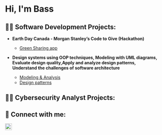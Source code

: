 <h1>Hi, I'm Bass</h1>

<h2>👨‍💻 Software Development Projects:</h2>

- <b>Earth Day Canada - Morgan Stanley’s Code to Give (Hackathon)</b>
  - [Green Sharing app](https://github.com/BasselAssi/Green_Sharing)
    
- <b>Design systems using OOP techniques, Modeling with UML diagrams, Evaluate design quality,Apply and analyze design patterns, Understand the challenges of software architecture </b>
  - [Modeling & Analysis](https://github.com/BasselAssi/Software-analysis-and-design/tree/main/TP2)
  - [Design patterns](https://github.com/BasselAssi/Software-analysis-and-design/tree/main/TP3)

<h2>👨‍💻 Cybersecurity Analyst Projects:</h2>

<h2> 🤳 Connect with me:</h2>

[<img align="left" alt="BasselAssi | LinkedIn" width="22px" src="https://cdn.jsdelivr.net/npm/simple-icons@v3/icons/linkedin.svg" />][linkedin]

[linkedin]: https://www.linkedin.com/in/bassel-assi/

<!--
**BasselAssi/BasselAssi** is a ✨ _special_ ✨ repository because its `README.md` (this file) appears on your GitHub profile.

Here are some ideas to get you started:

- 🔭 I’m currently working on ...
- 🌱 I’m currently learning ...
- 👯 I’m looking to collaborate on ...
- 🤔 I’m looking for help with ...
- 💬 Ask me about ...
- 📫 How to reach me: ...
- 😄 Pronouns: ...
- ⚡ Fun fact: ...
-->
